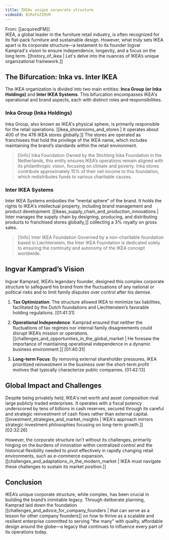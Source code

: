 ```yaml
---
title: IKEAs unique corporate structure
videoId: B1RafoZ1MzM
---
```


From: [[acquiredFM]] <br/> 
IKEA, a global leader in the furniture retail industry, is often recognized for its flat-pack furniture and sustainable design. However, what truly sets IKEA apart is its corporate structure—a testament to its founder Ingvar Kamprad's vision to ensure independence, longevity, and a focus on the long term. [[history_of_ikea | Let's delve into the nuances of IKEA’s unique organizational framework.]]

## The Bifurcation: Inka vs. Inter IKEA

The IKEA organization is divided into two main entities: **Inca Group (or Inka Holdings)** and **Inter IKEA Systems**. This bifurcation encompasses IKEA's operational and brand aspects, each with distinct roles and responsibilities.

### Inka Group (Inka Holdings)

Inka Group, also known as IKEA's physical sphere, is primarily responsible for the retail operations. [[ikea_showrooms_and_stores | It operates about 400 of the 476 IKEA stores globally.]] The stores are operated as franchisees that hold the privilege of the IKEA name, which includes maintaining the brand’s standards within the retail environment.

> [!info] Inka Foundation
> Owned by the Stichting Inka Foundation in the Netherlands, this entity ensures IKEA’s operations remain aligned with its philanthropic vision, focusing on climate and poverty. Inka stores contribute approximately 15% of their net income to this foundation, which redistributes funds to various charitable causes.

### Inter IKEA Systems

Inter IKEA Systems embodies the “mental sphere” of the brand. It holds the rights to IKEA's intellectual property, including brand management and product development. [[ikeas_supply_chain_and_production_innovations | Inter manages the supply chain by designing, producing, and distributing products to franchised stores globally,]] collecting a 3% royalty on gross sales.

> [!info] Inter IKEA Foundation
> Governed by a non-charitable foundation based in Liechtenstein, the Inter IKEA Foundation is dedicated solely to ensuring the continuity and autonomy of the IKEA concept worldwide.

## Ingvar Kamprad’s Vision

Ingvar Kamprad, IKEA’s legendary founder, designed this complex corporate structure to safeguard his brand from the fluctuations of any national or political risks and to limit family disputes over control after his demise.

1. **Tax Optimization**: The structure allowed IKEA to minimize tax liabilities, facilitated by the Dutch foundations and Liechtenstein’s favorable holding regulations. [<a class="yt-timestamp" data-t="01:41:31">01:41:31</a>]

2. **Operational Independence**: Kamprad ensured that neither the fluctuations of tax regimes nor internal family disagreements could disrupt IKEA’s mission or operations. [[challenges_and_opportunities_in_the_global_market | He foresaw the importance of maintaining operational independence in a dynamic business environment.]] [<a class="yt-timestamp" data-t="01:40:31">01:40:31</a>]

3. **Long-term Focus**: By removing external shareholder pressures, IKEA prioritized reinvestment in the business over the short-term profit motives that typically characterize public companies. [<a class="yt-timestamp" data-t="01:42:13">01:42:13</a>]

## Global Impact and Challenges

Despite being privately held, IKEA's net worth and asset composition rival large publicly traded enterprises. It operates with a fiscal potency underscored by tens of billions in cash reserves, secured through its careful and strategic reinvestment of cash flows rather than external capital. [[investment_strategies_and_market_insights | IKEA's approach mirrors strategic investment philosophies focusing on long-term growth.]] [<a class="yt-timestamp" data-t="02:32:26">02:32:26</a>]

However, the corporate structure isn’t without its challenges, primarily hinging on the burdens of innovation within centralized control and the historical flexibility needed to pivot effectively in rapidly changing retail environments, such as e-commerce expansion. [[challenges_and_adaptations_in_the_modern_market | IKEA must navigate these challenges to sustain its market position.]]

## Conclusion

IKEA’s unique corporate structure, while complex, has been crucial in building the brand’s inimitable legacy. Through deliberate planning, Kamprad laid down the foundation [[challenges_and_advice_for_company_founders | that can serve as a lesson for other company founders]] on how to thrive as a scalable and resilient enterprise committed to serving "the many" with quality, affordable design around the globe—a legacy that continues to influence every part of its operations today.